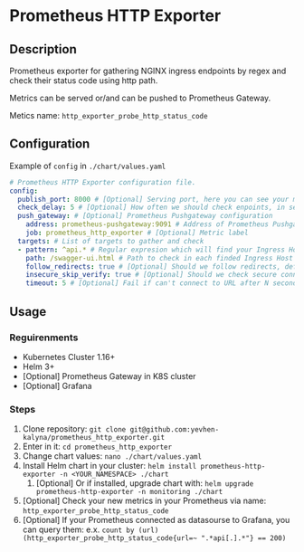 # Prometheus HTTP Exporter

## Description

Prometheus exporter for gathering NGINX ingress endpoints by regex and check their status code using http path.

Metrics can be served or/and can be pushed to Prometheus Gateway.

Metics name: `http_exporter_probe_http_status_code`

## Configuration

Example of `config` in `./chart/values.yaml`

```yaml
# Prometheus HTTP Exporter configuration file.
config:
  publish_port: 8000 # [Optional] Serving port, here you can see your metrics, default 8000
  check_delay: 5 # [Optional] How often we should check enpoints, in seconds, default 5
  push_gateway: # [Optional] Prometheus Pushgateway configuration
    address: prometheus-pushgateway:9091 # Address of Prometheus Pushgateway
    job: prometheus_http_exporter # [Optional] Metric label
  targets: # List of targets to gather and check
  - pattern: ^api.* # Regular expresion which will find your Ingress Host
    path: /swagger-ui.html # Path to check in each finded Ingress Host
    follow_redirects: true # [Optional] Should we follow redirects, default True
    insecure_skip_verify: true # [Optional] Should we check secure connection or not, default False
    timeout: 5 # [Optional] Fail if can't connect to URL after N seconds, default 5
```

## Usage

### Reguirenments

- Kubernetes Cluster 1.16+
- Helm 3+
- [Optional] Prometheus Gateway in K8S cluster
- [Optional] Grafana

### Steps

1. Clone repository: `git clone git@github.com:yevhen-kalyna/prometheus_http_exporter.git`
2. Enter in it: `cd prometheus_http_exporter`
3. Change chart values: `nano ./chart/values.yaml`
4. Install Helm chart in your cluster: `helm install prometheus-http-exporter -n <YOUR_NAMESPACE> ./chart`
   1. [Optional] Or if installed, upgrade chart with: `helm upgrade prometheus-http-exporter -n monitoring ./chart`
5. [Optional] Check your new metrics in your Prometheus via name: `http_exporter_probe_http_status_code`
6. [Optional] If your Prometheus connected as datasourse to Grafana, you can query them: e.x. `count by (url) (http_exporter_probe_http_status_code{url=~ ".*api[.].*"} == 200)`
